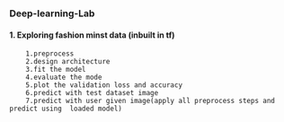 ### Deep-learning-Lab 
#### 1. Exploring fashion minst data (inbuilt in tf)
        1.preprocess
        2.design architecture
        3.fit the model
        4.evaluate the mode
        5.plot the validation loss and accuracy
        6.predict with test dataset image
        7.predict with user given image(apply all preprocess steps and predict using  loaded model)

